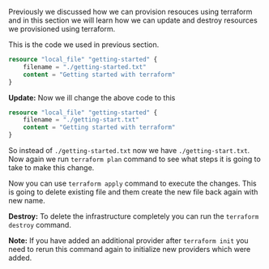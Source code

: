 Previously we discussed how we can provision resouces using terraform and in this section we will learn how we can update and destroy resources we provisioned using terraform.

This is the code we used in previous section.
```tf
resource "local_file" "getting-started" {
    filename = "./getting-started.txt"
    content = "Getting started with terraform" 
}
```
**Update:**
Now we ill change the above code to this

```tf
resource "local_file" "getting-started" {
    filename = "./getting-start.txt"
    content = "Getting started with terraform" 
}
```

So instead of `./getting-started.txt` now we have `./getting-start.txt`. Now again we run `terraform plan` command to see what steps it is going to take to make this change.

Now you can use `terraform apply` command to execute the changes. This is going to delete existing file and them create the new file back again with new name.

**Destroy:**
To delete the infrastructure completely you can run the `terraform destroy` command.



**Note:** If you have added an additional provider after `terraform init` you need to rerun this command again to initialize new providers which were added.
